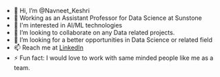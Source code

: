 - 👋 Hi, I’m @Navneet_Keshri
- 🏢 Working as an Assistant Professor for Data Science at Sunstone
- 🌱 I'm interested in AI/ML technologies
- 🙌 I’m looking to collaborate on any Data related projects.
- 💞️ I’m looking for a better opportunities in Data Science or related field
- 📫 Reach me at [LinkedIn](https://www.linkedin.com/in/navneet-keshri?lipi=urn%3Ali%3Apage%3Ad_flagship3_profile_view_base_contact_details%3BNfHg2NkmRkK%2BbYb9M9WxDQ%3D%3D)
- ⚡ Fun fact: I would love to work with same minded people like me as a team. 
<!---
If you like my work please show it by starring my repositories.
--->
